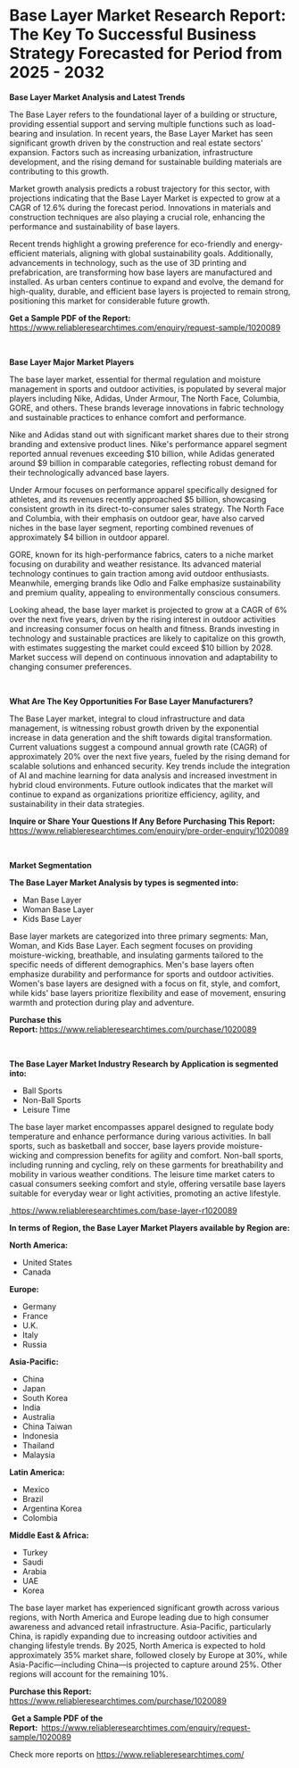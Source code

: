 <p><h1>Base Layer Market Research Report: The Key To Successful Business Strategy Forecasted for Period from 2025 - 2032</h1></p><p><strong>Base Layer Market Analysis and Latest Trends</strong></p>
<p><p>The Base Layer refers to the foundational layer of a building or structure, providing essential support and serving multiple functions such as load-bearing and insulation. In recent years, the Base Layer Market has seen significant growth driven by the construction and real estate sectors' expansion. Factors such as increasing urbanization, infrastructure development, and the rising demand for sustainable building materials are contributing to this growth.</p><p>Market growth analysis predicts a robust trajectory for this sector, with projections indicating that the Base Layer Market is expected to grow at a CAGR of 12.6% during the forecast period. Innovations in materials and construction techniques are also playing a crucial role, enhancing the performance and sustainability of base layers.</p><p>Recent trends highlight a growing preference for eco-friendly and energy-efficient materials, aligning with global sustainability goals. Additionally, advancements in technology, such as the use of 3D printing and prefabrication, are transforming how base layers are manufactured and installed. As urban centers continue to expand and evolve, the demand for high-quality, durable, and efficient base layers is projected to remain strong, positioning this market for considerable future growth.</p></p>
<p><strong>Get a Sample PDF of the Report:&nbsp;</strong> <a href="https://www.reliableresearchtimes.com/enquiry/request-sample/1020089?utm_campaign=2177&utm_medium=2&utm_source=Github&utm_content=ia&utm_term=08022025&utm_id=base-layer">https://www.reliableresearchtimes.com/enquiry/request-sample/1020089</a></p>
<p>&nbsp;</p>
<p><strong>Base Layer Major Market Players</strong></p>
<p><p>The base layer market, essential for thermal regulation and moisture management in sports and outdoor activities, is populated by several major players including Nike, Adidas, Under Armour, The North Face, Columbia, GORE, and others. These brands leverage innovations in fabric technology and sustainable practices to enhance comfort and performance.</p><p>Nike and Adidas stand out with significant market shares due to their strong branding and extensive product lines. Nike's performance apparel segment reported annual revenues exceeding $10 billion, while Adidas generated around $9 billion in comparable categories, reflecting robust demand for their technologically advanced base layers.</p><p>Under Armour focuses on performance apparel specifically designed for athletes, and its revenues recently approached $5 billion, showcasing consistent growth in its direct-to-consumer sales strategy. The North Face and Columbia, with their emphasis on outdoor gear, have also carved niches in the base layer segment, reporting combined revenues of approximately $4 billion in outdoor apparel.</p><p>GORE, known for its high-performance fabrics, caters to a niche market focusing on durability and weather resistance. Its advanced material technology continues to gain traction among avid outdoor enthusiasts. Meanwhile, emerging brands like Odlo and Falke emphasize sustainability and premium quality, appealing to environmentally conscious consumers.</p><p>Looking ahead, the base layer market is projected to grow at a CAGR of 6% over the next five years, driven by the rising interest in outdoor activities and increasing consumer focus on health and fitness. Brands investing in technology and sustainable practices are likely to capitalize on this growth, with estimates suggesting the market could exceed $10 billion by 2028. Market success will depend on continuous innovation and adaptability to changing consumer preferences.</p></p>
<p>&nbsp;</p>
<p><strong>What Are The Key Opportunities For Base Layer Manufacturers?</strong></p>
<p><p>The Base Layer market, integral to cloud infrastructure and data management, is witnessing robust growth driven by the exponential increase in data generation and the shift towards digital transformation. Current valuations suggest a compound annual growth rate (CAGR) of approximately 20% over the next five years, fueled by the rising demand for scalable solutions and enhanced security. Key trends include the integration of AI and machine learning for data analysis and increased investment in hybrid cloud environments. Future outlook indicates that the market will continue to expand as organizations prioritize efficiency, agility, and sustainability in their data strategies.</p></p>
<p><strong>Inquire or Share Your Questions If Any Before Purchasing This Report:</strong> <a href="https://www.reliableresearchtimes.com/enquiry/pre-order-enquiry/1020089?utm_campaign=2177&utm_medium=2&utm_source=Github&utm_content=ia&utm_term=08022025&utm_id=base-layer">https://www.reliableresearchtimes.com/enquiry/pre-order-enquiry/1020089</a></p>
<p>&nbsp;</p>
<p><strong>Market Segmentation</strong></p>
<p><strong>The Base Layer Market Analysis by types is segmented into:</strong></p>
<p><ul><li>Man Base Layer</li><li>Woman Base Layer</li><li>Kids Base Layer</li></ul></p>
<p><p>Base layer markets are categorized into three primary segments: Man, Woman, and Kids Base Layer. Each segment focuses on providing moisture-wicking, breathable, and insulating garments tailored to the specific needs of different demographics. Men's base layers often emphasize durability and performance for sports and outdoor activities. Women's base layers are designed with a focus on fit, style, and comfort, while kids' base layers prioritize flexibility and ease of movement, ensuring warmth and protection during play and adventure.</p></p>
<p><strong>Purchase this Report:&nbsp;</strong><a href="https://www.reliableresearchtimes.com/purchase/1020089?utm_campaign=2177&utm_medium=2&utm_source=Github&utm_content=ia&utm_term=08022025&utm_id=base-layer">https://www.reliableresearchtimes.com/purchase/1020089</a></p>
<p>&nbsp;</p>
<p><strong>The Base Layer Market Industry Research by Application is segmented into:</strong></p>
<p><ul><li>Ball Sports</li><li>Non-Ball Sports</li><li>Leisure Time</li></ul></p>
<p><p>The base layer market encompasses apparel designed to regulate body temperature and enhance performance during various activities. In ball sports, such as basketball and soccer, base layers provide moisture-wicking and compression benefits for agility and comfort. Non-ball sports, including running and cycling, rely on these garments for breathability and mobility in various weather conditions. The leisure time market caters to casual consumers seeking comfort and style, offering versatile base layers suitable for everyday wear or light activities, promoting an active lifestyle.</p></p>
<p><a href="https://www.reliableresearchtimes.com/base-layer-r1020089?utm_campaign=2177&utm_medium=2&utm_source=Github&utm_content=ia&utm_term=08022025&utm_id=base-layer">&nbsp;https://www.reliableresearchtimes.com/base-layer-r1020089</a></p>
<p><strong>In terms of Region, the Base Layer Market Players available by Region are:</strong></p>
<p>
    <p> <strong> North America: </strong>
        <ul>
            <li>United States</li>
            <li>Canada</li>
        </ul>
        </p> 
    <p> <strong> Europe: </strong>
        <ul>
            <li>Germany</li>
            <li>France</li>
            <li>U.K.</li>
            <li>Italy</li>
            <li>Russia</li>
        </ul>
        </p> 
    <p> <strong> Asia-Pacific: </strong>
        <ul>
            <li>China</li>
            <li>Japan</li>
            <li>South Korea</li>
            <li>India</li>
            <li>Australia</li>
            <li>China Taiwan</li>
            <li>Indonesia</li>
            <li>Thailand</li>
            <li>Malaysia</li>
        </ul>
        </p> 
    <p> <strong> Latin America: </strong>
        <ul>
            <li>Mexico</li>
            <li>Brazil</li>
            <li>Argentina Korea</li>
            <li>Colombia</li>
        </ul>
        </p> 
    <p> <strong> Middle East & Africa: </strong>
        <ul>
            <li>Turkey</li>
            <li>Saudi</li>
            <li>Arabia</li>
            <li>UAE</li>
            <li>Korea</li>
        </ul>
    </p>
    </p>
<p><p>The base layer market has experienced significant growth across various regions, with North America and Europe leading due to high consumer awareness and advanced retail infrastructure. Asia-Pacific, particularly China, is rapidly expanding due to increasing outdoor activities and changing lifestyle trends. By 2025, North America is expected to hold approximately 35% market share, followed closely by Europe at 30%, while Asia-Pacific—including China—is projected to capture around 25%. Other regions will account for the remaining 10%.</p></p>
<p><strong>Purchase this Report: </strong><a href="https://www.reliableresearchtimes.com/purchase/1020089?utm_campaign=2177&utm_medium=2&utm_source=Github&utm_content=ia&utm_term=08022025&utm_id=base-layer">https://www.reliableresearchtimes.com/purchase/1020089</a></p>
<p>&nbsp;<strong>Get a Sample PDF of the Report:&nbsp;&nbsp;</strong><a href="https://www.reliableresearchtimes.com/enquiry/request-sample/1020089?utm_campaign=2177&utm_medium=2&utm_source=Github&utm_content=ia&utm_term=08022025&utm_id=base-layer">https://www.reliableresearchtimes.com/enquiry/request-sample/1020089</a></p>
<p><strong></strong></p>
<p>Check more reports on <a href="https://www.reliableresearchtimes.com/?utm_campaign=2177&utm_medium=2&utm_source=Github&utm_content=ia&utm_term=08022025&utm_id=base-layer">https://www.reliableresearchtimes.com/</a></p>